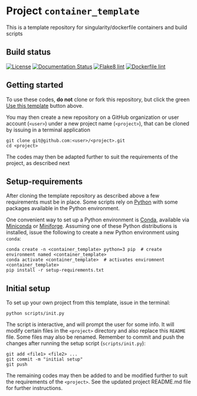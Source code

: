 # Project ``container_template``

This is a template repository for singularity/dockerfile containers and build scripts

## Build status

[![License](http://img.shields.io/:license-GPLv3+-green.svg)](http://www.gnu.org/licenses/gpl-3.0.html)
[![Documentation Status](https://readthedocs.org/projects/container-template/badge/?version=latest)](https://container-template.readthedocs.io/en/latest/?badge=latest)
[![Flake8 lint](https://github.com/precimed/container_template/actions/workflows/python.yml/badge.svg)](https://github.com/precimed/container_template/actions/workflows/python.yml)
[![Dockerfile lint](https://github.com/precimed/container_template/actions/workflows/docker.yml/badge.svg)](https://github.com/precimed/container_template/actions/workflows/docker.yml)

## Getting started

To use these codes, **do not** clone or fork this repository, but click the green 
[Use this template](https://github.com/precimed/container_template/generate)
button above.

You may then create a new repository on a GitHub organization or user account (`<user>`) under a new project name (`<project>`), 
that can be cloned by issuing in a terminal application

```
git clone git@github.com:<user>/<project>.git
cd <project>
```

The codes may then be adapted further to suit the requirements of the project, as described next

## Setup-requirements

After cloning the template repository as described above a few requirements must be in place.
Some scripts rely on [Python](https://www.python.org) with some packages available in the Python environment.

One convenient way to set up a Python environment is [Conda](https://docs.conda.io/en/latest/), available via [Miniconda](https://docs.conda.io/en/latest/miniconda.html) or [Miniforge](https://github.com/conda-forge/miniforge). 
Assuming one of these Python distributions is installed, issue the following to create a new Python environment using `conda`:

```
conda create -n <container_template> python=3 pip  # create environment named <container_template>
conda activate <container_template>  # activates enviromnent <container_template>
pip install -r setup-requirements.txt
```

## Initial setup

To set up your own project from this template, issue in the terminal:
```
python scripts/init.py
```

The script is interactive, and will prompt the user for some info. 
It will modify certain files in the `<project>` directory and also replace this `README` file. 
Some files may also be renamed.
Remember to commit and push the changes after running the setup script (`scripts/init.py`):
```
git add <file1> <file2> ...
git commit -m "initial setup"
git push
```

The remaining codes may then be added to and be modified further to suit the requirements of the `<project>`. 
See the updated project README.md file for further instructions.
